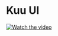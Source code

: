 # Kuu UI

[![Watch the video](https://i.vimeocdn.com/video/808603568.webp?mw=1500&mh=844&q=70)](https://player.vimeo.com/video/355721269)
